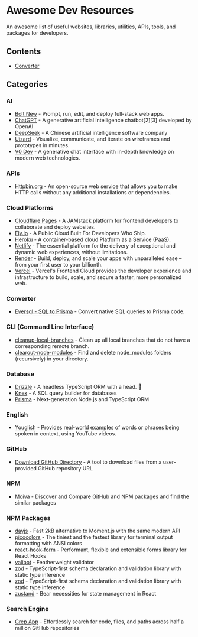 # Awesome Dev Resources

An awesome list of useful websites, libraries, utilities, APIs, tools, and packages for developers.

## Contents

- [Converter](#converter)

## Categories

### AI

- [Bolt New](https://bolt.new/) - Prompt, run, edit, and deploy full-stack web apps.
- [ChatGPT](https://chatgpt.com/) - A generative artificial intelligence chatbot[2][3] developed by OpenAI
- [DeepSeek](https://www.deepseek.com/) - A Chinese artificial intelligence software company
- [Uizard](https://uizard.io/) - Visualize, communicate, and iterate on wireframes and prototypes in minutes.
- [V0 Dev](https://v0.dev/) - A generative chat interface with in-depth knowledge on modern web technologies.

### APIs

- [Httpbin.org](https://httpbin.org/) - An open-source web service that allows you to make HTTP calls without any additional installations or dependencies. 

### Cloud Platforms

- [Cloudflare Pages](https://pages.cloudflare.com/) - A JAMstack platform for frontend developers to collaborate and deploy websites.
- [Fly.io](https://fly.io/) - A Public Cloud Built For Developers Who Ship.
- [Heroku](https://www.heroku.com/) - A container-based cloud Platform as a Service (PaaS).
- [Netlify](https://www.netlify.com/) - The essential platform for the delivery of exceptional and dynamic web experiences, without limitations.
- [Render](https://render.com/) - Build, deploy, and scale your apps with unparalleled ease – from your first user to your billionth.
- [Vercel](https://vercel.com/) - Vercel's Frontend Cloud provides the developer experience and infrastructure to build, scale, and secure a faster, more personalized web.

### Converter
- [Eversql - SQL to Prisma](https://www.eversql.com/sql-to-prisma) - Convert native SQL queries to Prisma code.

### CLI (Command Line Interface)
- [cleanup-local-branches](https://www.npmjs.com/package/cleanup-local-branches) - Clean up all local branches that do not have a corresponding remote branch.
- [clearout-node-modules](https://www.npmjs.com/package/clearout-node-modules) - Find and delete node_modules folders (recursively) in your directory.

### Database

- [Drizzle](https://orm.drizzle.team/) - A headless TypeScript ORM with a head. 🐲
- [Knex](https://knexjs.org/) - A SQL query builder for databases
- [Prisma](https://www.prisma.io/orm) - Next-generation Node.js and TypeScript ORM

### English

- [Youglish](https://youglish.com/) - Provides real-world examples of words or phrases being spoken in context, using YouTube videos.

### GitHub

- [Download GitHub Directory](https://download-directory.github.io/) - A tool to download files from a user-provided GitHub repository URL

### NPM

- [Moiva](https://moiva.io/) - Discover and Compare GitHub and NPM packages and find the similar packages

### NPM Packages

- [dayjs](https://www.npmjs.com/package/dayjs) - Fast 2kB alternative to Moment.js with the same modern API
- [picocolors](https://www.npmjs.com/package/picocolors) - The tiniest and the fastest library for terminal output formatting with ANSI colors
- [react-hook-form](https://www.npmjs.com/package/react-hook-form) - Performant, flexible and extensible forms library for React Hooks
- [valibot](https://www.npmjs.com/package/valibot) - Featherweight validator
- [zod](https://www.npmjs.com/package/zod) - TypeScript-first schema declaration and validation library with static type inference
- [zod](https://www.npmjs.com/package/zod) - TypeScript-first schema declaration and validation library with static type inference
- [zustand](https://www.npmjs.com/package/zustand) - Bear necessities for state management in React

### Search Engine

- [Grep App](https://grep.app/) - Effortlessly search for code, files, and paths across half a million GitHub repositories
